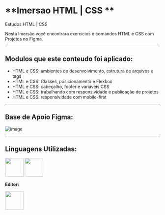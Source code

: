 # **Imersao HTML | CSS **

Estudos HTML | CSS

Nesta Imersão você encontrara exercicios e comandos HTML e CSS com Projetos no Figma.

****
## Modulos que este conteudo foi aplicado:

- HTML e CSS: ambientes de desenvolvimento, estrutura de arquivos e tags
- HTML e CSS: Classes, posicionamento e Flexbox
- HTML e CSS: cabeçalho, footer e variáveis CSS
- HTML e CSS: trabalhando com responsividade e publicação de projetos
- HTML e CSS: responsividade com mobile-first

****
## Base de Apoio Figma:

![image](https://user-images.githubusercontent.com/111795220/217638964-47bc696f-7c0a-4362-b35c-f9c623233a6a.png)

****
## Linguagens Utilizadas:

<img src="https://cdn.jsdelivr.net/gh/devicons/devicon/icons/html5/html5-plain-wordmark.svg" width="60"/>
<img src="https://cdn.jsdelivr.net/gh/devicons/devicon/icons/css3/css3-plain-wordmark.svg" width="60"/>

**Editor:**

<img src="https://cdn.jsdelivr.net/gh/devicons/devicon/icons/vscode/vscode-original.svg" width="60"/>
          
